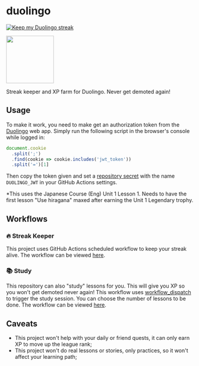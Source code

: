# duolingo

[![Keep my Duolingo streak](https://github.com/rfoel/duolingo/actions/workflows/streak-keeper.yml/badge.svg?branch=main)](https://github.com/rfoel/duolingo/actions/workflows/streak-keeper.yml)

<img src="duo.svg" width="128px"/>

Streak keeper and XP farm for Duolingo. Never get demoted again!

## Usage

To make it work, you need to make get an authorization token from the [Duolingo](https://duolingo.com) web app. Simply run the following script in the browser's console while logged in:

```js
document.cookie
  .split(';')
  .find(cookie => cookie.includes('jwt_token'))
  .split('=')[1]
```

Then copy the token given and set a [repository secret](https://docs.github.com/actions/learn-github-actions/variables) with the name `DUOLINGO_JWT` in your GitHub Actions settings.

*This uses the Japanese Course (Eng) Unit 1 Lesson 1. Needs to have the first lesson "Use hiragana" maxed after earning the Unit 1 Legendary trophy.

## Workflows

### 🔥 Streak Keeper

This project uses GitHub Actions scheduled workflow to keep your streak alive. The workflow can be viewed [here](.github/workflows/streak-keeper.yml).

### 📚 Study

This repository can also "study" lessons for you. This will give you XP so you won't get demoted never again! This workflow uses [workflow_dispatch](https://docs.github.com/actions/using-workflows/events-that-trigger-workflows#workflow_dispatch) to trigger the study session. You can choose the number of lessons to be done. The workflow can be viewed [here](.github/workflows/study.yml).

## Caveats

- This project won't help with your daily or friend quests, it can only earn XP to move up the league rank;
- This project won't do real lessons or stories, only practices, so it won't affect your learning path;
